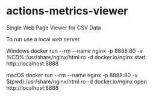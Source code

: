 # actions-metrics-viewer
Single Web Page Viewer for CSV Data

To run use a local web server

Windows
docker run --rm --name nginx -p 8888:80 -v %CD%:/usr/share/nginx/html:ro -d docker.io/nginx
start http://localhost:8888


macOS 
docker run --rm --name nginx -p 8888:80 -v $(pwd):/usr/share/nginx/html:ro -d docker.io/nginx
open http://localhost:8888
